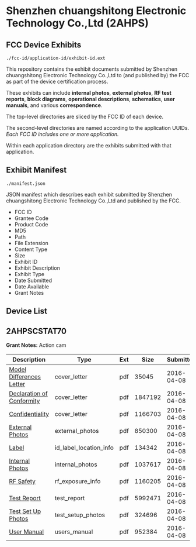 # Shenzhen chuangshitong Electronic Technology Co.,Ltd (2AHPS)
## FCC Device Exhibits

```
./fcc-id/application-id/exhibit-id.ext
```

This repository contains the exhibit documents submitted by Shenzhen chuangshitong Electronic Technology Co.,Ltd to (and published by) the FCC as part of the device certification process.

These exhibits can include **internal photos**, **external photos**, **RF test reports**, **block diagrams**, **operational descriptions**, **schematics**, **user manuals**, and various **correspondence**.

The top-level directories are sliced by the FCC ID of each device.

The second-level directories are named according to the application UUIDs. *Each FCC ID includes one or more application.*

Within each application directory are the exhibits submitted with that application. 

## Exhibit Manifest

```
./manifest.json
```

JSON manifest which describes each exhibit submitted by Shenzhen chuangshitong Electronic Technology Co.,Ltd and published by the FCC.

- FCC ID
- Grantee Code
- Product Code
- MD5
- Path
- File Extension
- Content Type
- Size
- Exhibit ID
- Exhibit Description
- Exhibit Type
- Date Submitted
- Date Available
- Grant Notes

## Device List
## 2AHPSCSTAT70
**Grant Notes:** Action cam

| Description | Type | Ext | Size | Submitted | Available |
| ----------- | ---- | --- | ---- | --------- | --------- |
| [Model Differences Letter](2AHPSCSTAT70/d35fbe9a8a6a63e1b7af1c533d636867/2954560.pdf) | cover_letter | pdf | 35045 | 2016-04-08 | 2016-04-10 |
| [Declaration of Conformity](2AHPSCSTAT70/d35fbe9a8a6a63e1b7af1c533d636867/2954561.pdf) | cover_letter | pdf | 1847192 | 2016-04-08 | 2016-04-10 |
| [Confidentiality](2AHPSCSTAT70/d35fbe9a8a6a63e1b7af1c533d636867/2954562.pdf) | cover_letter | pdf | 1166703 | 2016-04-08 | 2016-04-10 |
| [External Photos](2AHPSCSTAT70/d35fbe9a8a6a63e1b7af1c533d636867/2954563.pdf) | external_photos | pdf | 850300 | 2016-04-08 | 2016-04-10 |
| [Label](2AHPSCSTAT70/d35fbe9a8a6a63e1b7af1c533d636867/2954565.pdf) | id_label_location_info | pdf | 134342 | 2016-04-08 | 2016-04-10 |
| [Internal Photos](2AHPSCSTAT70/d35fbe9a8a6a63e1b7af1c533d636867/2954564.pdf) | internal_photos | pdf | 1037617 | 2016-04-08 | 2016-04-10 |
| [RF Safety](2AHPSCSTAT70/d35fbe9a8a6a63e1b7af1c533d636867/2954570.pdf) | rf_exposure_info | pdf | 1160205 | 2016-04-08 | 2016-04-10 |
| [Test Report](2AHPSCSTAT70/d35fbe9a8a6a63e1b7af1c533d636867/2954569.pdf) | test_report | pdf | 5992471 | 2016-04-08 | 2016-04-10 |
| [Test Set Up Photos](2AHPSCSTAT70/d35fbe9a8a6a63e1b7af1c533d636867/2954568.pdf) | test_setup_photos | pdf | 324696 | 2016-04-08 | 2016-04-10 |
| [User Manual](2AHPSCSTAT70/d35fbe9a8a6a63e1b7af1c533d636867/2954571.pdf) | users_manual | pdf | 952384 | 2016-04-08 | 2016-04-10 |
